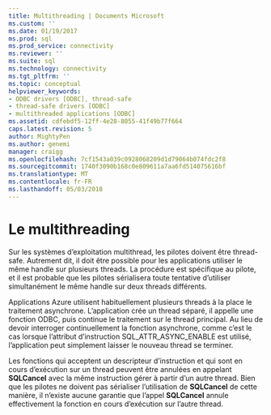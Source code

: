 ```yaml
---
title: Multithreading | Documents Microsoft
ms.custom: ''
ms.date: 01/19/2017
ms.prod: sql
ms.prod_service: connectivity
ms.reviewer: ''
ms.suite: sql
ms.technology: connectivity
ms.tgt_pltfrm: ''
ms.topic: conceptual
helpviewer_keywords:
- ODBC drivers [ODBC], thread-safe
- thread-safe drivers [ODBC]
- multithreaded applications [ODBC]
ms.assetid: cdfebdf5-12ff-4e28-8055-41f49b77f664
caps.latest.revision: 5
author: MightyPen
ms.author: genemi
manager: craigg
ms.openlocfilehash: 7cf1543a039c0928068209d1d79064b074fdc2f8
ms.sourcegitcommit: 1740f3090b168c0e809611a7aa6fd514075616bf
ms.translationtype: MT
ms.contentlocale: fr-FR
ms.lasthandoff: 05/03/2018
---
```

# <a name="multithreading"></a>Le multithreading
Sur les systèmes d’exploitation multithread, les pilotes doivent être thread-safe. Autrement dit, il doit être possible pour les applications utiliser le même handle sur plusieurs threads. La procédure est spécifique au pilote, et il est probable que les pilotes sérialisera toute tentative d’utiliser simultanément le même handle sur deux threads différents.  
  
 Applications Azure utilisent habituellement plusieurs threads à la place le traitement asynchrone. L’application crée un thread séparé, il appelle une fonction ODBC, puis continue le traitement sur le thread principal. Au lieu de devoir interroger continuellement la fonction asynchrone, comme c’est le cas lorsque l’attribut d’instruction SQL_ATTR_ASYNC_ENABLE est utilisé, l’application peut simplement laisser le nouveau thread se terminer.  
  
 Les fonctions qui acceptent un descripteur d’instruction et qui sont en cours d’exécution sur un thread peuvent être annulées en appelant **SQLCancel** avec la même instruction gérer à partir d’un autre thread. Bien que les pilotes ne doivent pas sérialiser l’utilisation de **SQLCancel** de cette manière, il n’existe aucune garantie que l’appel **SQLCancel** annule effectivement la fonction en cours d’exécution sur l’autre thread.
